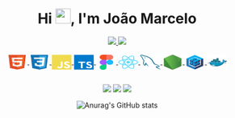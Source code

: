  <h1 align="center">Hi <img src="https://raw.githubusercontent.com/MartinHeinz/MartinHeinz/master/wave.gif" width="30px" height="30px">, I'm João Marcelo</h1>
<div align="center">
  <a href="https://github.com/johnnynwt">
  <img height="165em" src="https://github-readme-stats-sigma-five.vercel.app/api?username=JohnnyNWT&show_icons=true&count_private=true&theme=react&hide_border=true&bg_color=0D1117"/>
  <img height="165em" src="https://github-readme-stats-sigma-five.vercel.app/api/top-langs/?username=JohnnyNWT&langs_count=8&count_private=true&layout=compact&theme=react&hide_border=true&bg_color=0D1117"/>
</div>

<div align="center">
  <div style="display: inline_block"><br>
    <img align="center" alt="HTML ICON" height="30" width="40" src="https://raw.githubusercontent.com/devicons/devicon/master/icons/html5/html5-original.svg">
    <img align="center" alt="CSS ICON" height="30" width="40" src="https://raw.githubusercontent.com/devicons/devicon/master/icons/css3/css3-original.svg">
    <img align="center" alt="JS ICON" height="30" width="40" src="https://raw.githubusercontent.com/devicons/devicon/master/icons/javascript/javascript-plain.svg">
    <img align="center" alt="TS ICON" height="30" width="40" src="https://raw.githubusercontent.com/devicons/devicon/master/icons/typescript/typescript-plain.svg">
    <img align="center" alt="FIGMA ICON" height="30" width="40" src="https://raw.githubusercontent.com/devicons/devicon/master/icons/figma/figma-original.svg">
    <img align="center" alt="React ICON" height="30" width="40" src="https://raw.githubusercontent.com/devicons/devicon/master/icons/react/react-original.svg">
    <img align="center" alt="MYSQL ICON" height="30" width="40" src="https://raw.githubusercontent.com/devicons/devicon/master/icons/mysql/mysql-original.svg">
    <img align="center" alt="NODEJS ICON" height="30" width="40" src="https://raw.githubusercontent.com/devicons/devicon/master/icons/nodejs/nodejs-original.svg">
    <img align="center" alt="SEQUELIZE ICON" height="30" width="40" src="https://raw.githubusercontent.com/devicons/devicon/master/icons/sequelize/sequelize-original.svg">
    <img align="center" alt="DOCKER ICON" height="30" width="40" src="https://raw.githubusercontent.com/devicons/devicon/master/icons/docker/docker-original.svg">
  </div>
</div>

##

<div align="center"> 
  <a href="https://www.instagram.com/johnnynwt/" target="_blank"><img src="https://img.shields.io/badge/-Instagram-%23E4405F?style=for-the-badge&logo=instagram&logoColor=white"></a>
  <a href = "mailto:jooaaooskt@gmail.com"><img src="https://img.shields.io/badge/-Gmail-%23333?style=for-the-badge&logo=gmail&logoColor=white" target="_blank"></a>
  <a href="https://www.linkedin.com/in/johnnydev/" target="_blank"><img src="https://img.shields.io/badge/-LinkedIn-%230077B5?style=for-the-badge&logo=linkedin&logoColor=white"></a> 

 ![Anurag's GitHub stats](https://github-readme-stats.vercel.app/api?JohnnyNWT=anuraghazra&show_icons=true&theme=transparent)
</div>
